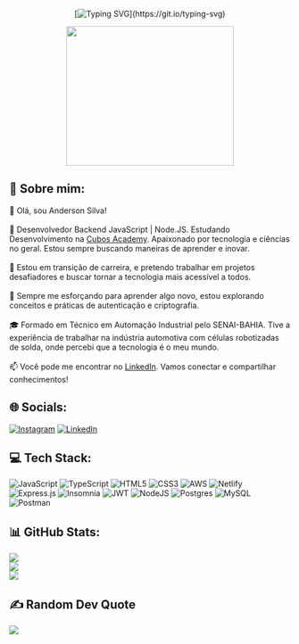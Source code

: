 
<div align="center">
  
[![Typing SVG](https://readme-typing-svg.herokuapp.com/?color=017BBA&size=50&center=true&vCenter=true&width=1000&lines=Bem-vindo(a):%29;Welcome!)](https://git.io/typing-svg)


<img align="center" height="250px" width="300px" src="https://raw.githubusercontent.com/gist/igrootdev/339a7576efb55344afaea86e75e387ff/raw/04d8654c04e279f024533fa10dd29d65ed0d0d7f/photo.svg" />

 </div>

## 💫 Sobre mim:
👋 Olá, sou Anderson Silva!<br><br>🚀 Desenvolvedor Backend JavaScript | Node.JS. Estudando Desenvolvimento na [Cubos Academy](https://cubos.academy/). Apaixonado por tecnologia e ciências no geral. Estou sempre buscando maneiras de aprender e inovar.<br><br>💼 Estou em transição de carreira, e pretendo trabalhar em projetos desafiadores e buscar tornar a tecnologia mais acessível a todos.<br><br>🌱 Sempre me esforçando para aprender algo novo, estou explorando conceitos e práticas de autenticação e criptografia.<br><br>🎓 Formado em Técnico em Automação Industrial pelo SENAI-BAHIA. Tive a experiência de trabalhar na indústria automotiva com células robotizadas de solda, onde percebi que a tecnologia é o meu mundo.<br><br>📫 Você pode me encontrar no [LinkedIn](https://www.linkedin.com/in/anderson-silva2710/). Vamos conectar e compartilhar conhecimentos!<br>


## 🌐 Socials:
[![Instagram](https://img.shields.io/badge/Instagram-%23E4405F.svg?logo=Instagram&logoColor=white)](https://instagram.com/https://www.instagram.com/igrootdev/) [![LinkedIn](https://img.shields.io/badge/LinkedIn-%230077B5.svg?logo=linkedin&logoColor=white)](https://linkedin.com/in/https://www.linkedin.com/in/anderson-silva2710/) 

## 💻 Tech Stack:
![JavaScript](https://img.shields.io/badge/javascript-%23323330.svg?style=for-the-badge&logo=javascript&logoColor=%23F7DF1E) ![TypeScript](https://img.shields.io/badge/typescript-%23007ACC.svg?style=for-the-badge&logo=typescript&logoColor=white) ![HTML5](https://img.shields.io/badge/html5-%23E34F26.svg?style=for-the-badge&logo=html5&logoColor=white) ![CSS3](https://img.shields.io/badge/css3-%231572B6.svg?style=for-the-badge&logo=css3&logoColor=white) ![AWS](https://img.shields.io/badge/AWS-%23FF9900.svg?style=for-the-badge&logo=amazon-aws&logoColor=white) ![Netlify](https://img.shields.io/badge/netlify-%23000000.svg?style=for-the-badge&logo=netlify&logoColor=#00C7B7) ![Express.js](https://img.shields.io/badge/express.js-%23404d59.svg?style=for-the-badge&logo=express&logoColor=%2361DAFB) ![Insomnia](https://img.shields.io/badge/Insomnia-black?style=for-the-badge&logo=insomnia&logoColor=5849BE) ![JWT](https://img.shields.io/badge/JWT-black?style=for-the-badge&logo=JSON%20web%20tokens) ![NodeJS](https://img.shields.io/badge/node.js-6DA55F?style=for-the-badge&logo=node.js&logoColor=white) ![Postgres](https://img.shields.io/badge/postgres-%23316192.svg?style=for-the-badge&logo=postgresql&logoColor=white) ![MySQL](https://img.shields.io/badge/mysql-%2300f.svg?style=for-the-badge&logo=mysql&logoColor=white) ![Postman](https://img.shields.io/badge/Postman-FF6C37?style=for-the-badge&logo=postman&logoColor=white)
## 📊 GitHub Stats:
![](https://github-readme-stats.vercel.app/api?username=igrootdev&theme=tokyonight&hide_border=false&include_all_commits=true&count_private=true)<br/>
![](https://github-readme-streak-stats.herokuapp.com/?user=igrootdev&theme=tokyonight&hide_border=false)<br/>
![](https://github-readme-stats.vercel.app/api/top-langs/?username=igrootdev&theme=tokyonight&hide_border=false&include_all_commits=true&count_private=true&layout=compact)

## ✍️ Random Dev Quote
![](https://quotes-github-readme.vercel.app/api?type=horizontal&theme=radical)

<!-- Proudly created with GPRM ( https://gprm.itsvg.in ) -->
